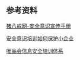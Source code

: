 ## 参考资料
[猪八戒网-安全意识宣传手册](http://q.eqxiu.com/s/8bFSx3Qw?eqrcode=1&from=timeline&isappinstalled=0)

[安全意识培训如何保护小企业](https://bbs.pediy.com/thread-217440.htm)

[唯品会信息安全培训体系](https://sec.vip.com/article/info/3785ffd5-701c-4fb8-93ce-7f8786afbf9c)
